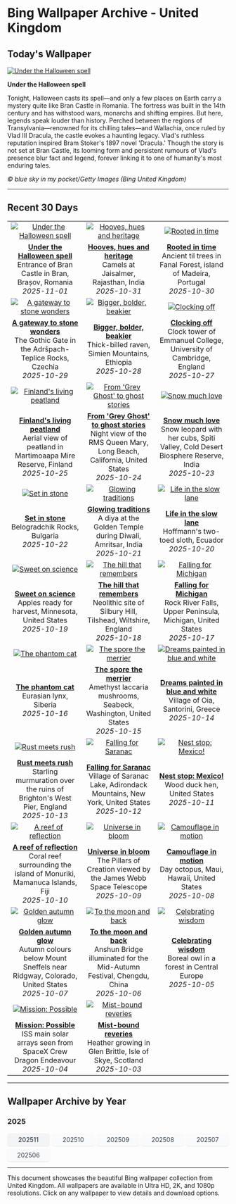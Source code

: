 # Bing Wallpaper Archive - United Kingdom

## Today's Wallpaper

[![Under the Halloween spell](https://www.bing.com/th?id=OHR.BranCastle_EN-GB2930979213_UHD.jpg&pid=hp&w=2560)](https://bing.codexun.com/gb/detail/20251101)

**Under the Halloween spell**

Tonight, Halloween casts its spell—and only a few places on Earth carry a mystery quite like Bran Castle in Romania. The fortress was built in the 14th century and has withstood wars, monarchs and shifting empires. But here, legends speak louder than history. Perched between the regions of Transylvania—renowned for its chilling tales—and Wallachia, once ruled by Vlad III Dracula, the castle evokes a haunting legacy. Vlad's ruthless reputation inspired Bram Stoker's 1897 novel 'Dracula.' Though the story is not set at Bran Castle, its looming form and persistent rumours of Vlad's presence blur fact and legend, forever linking it to one of humanity's most enduring tales.

*© blue sky in my pocket/Getty Images (Bing United Kingdom)*

---

## Recent 30 Days

| | | |
|:---:|:---:|:---:|
| [![Under the Halloween spell](https://www.bing.com/th?id=OHR.BranCastle_EN-GB2930979213_UHD.jpg&pid=hp&w=2560)](https://bing.codexun.com/gb/detail/20251101) | [![Hooves, hues and heritage](https://www.bing.com/th?id=OHR.PushkarFair_EN-GB3870790222_UHD.jpg&pid=hp&w=2560)](https://bing.codexun.com/gb/detail/20251031) | [![Rooted in time](https://www.bing.com/th?id=OHR.FanalForest_EN-GB3845896505_UHD.jpg&pid=hp&w=2560)](https://bing.codexun.com/gb/detail/20251030) | 
| **[Under the Halloween spell](https://bing.codexun.com/gb/detail/20251101)**<br>Entrance of Bran Castle in Bran, Brașov, Romania<br>*2025-11-01* | **[Hooves, hues and heritage](https://bing.codexun.com/gb/detail/20251031)**<br>Camels at Jaisalmer, Rajasthan, India<br>*2025-10-31* | **[Rooted in time](https://bing.codexun.com/gb/detail/20251030)**<br>Ancient til trees in Fanal Forest, island of Madeira, Portugal<br>*2025-10-30* | 
| [![A gateway to stone wonders](https://www.bing.com/th?id=OHR.TepliceRocks_EN-GB3818536107_UHD.jpg&pid=hp&w=2560)](https://bing.codexun.com/gb/detail/20251029) | [![Bigger, bolder, beakier](https://www.bing.com/th?id=OHR.AfricanRaven_EN-GB3785387714_UHD.jpg&pid=hp&w=2560)](https://bing.codexun.com/gb/detail/20251028) | [![Clocking off](https://www.bing.com/th?id=OHR.DSTEnds2025_EN-GB3762675856_UHD.jpg&pid=hp&w=2560)](https://bing.codexun.com/gb/detail/20251027) | 
| **[A gateway to stone wonders](https://bing.codexun.com/gb/detail/20251029)**<br>The Gothic Gate in the Adršpach-Teplice Rocks, Czechia<br>*2025-10-29* | **[Bigger, bolder, beakier](https://bing.codexun.com/gb/detail/20251028)**<br>Thick-billed raven, Simien Mountains, Ethiopia<br>*2025-10-28* | **[Clocking off](https://bing.codexun.com/gb/detail/20251027)**<br>Clock tower of Emmanuel College, University of Cambridge, England<br>*2025-10-27* | 
| [![Finland's living peatland](https://www.bing.com/th?id=OHR.MartimoaapaFinland_EN-GB3880674254_UHD.jpg&pid=hp&w=2560)](https://bing.codexun.com/gb/detail/20251025) | [![From 'Grey Ghost' to ghost stories](https://www.bing.com/th?id=OHR.QueenMary_EN-GB3607133063_UHD.jpg&pid=hp&w=2560)](https://bing.codexun.com/gb/detail/20251024) | [![Snow much love](https://www.bing.com/th?id=OHR.SnowLeopard_EN-GB3426907402_UHD.jpg&pid=hp&w=2560)](https://bing.codexun.com/gb/detail/20251023) | 
| **[Finland's living peatland](https://bing.codexun.com/gb/detail/20251025)**<br>Aerial view of peatland in Martimoaapa Mire Reserve, Finland<br>*2025-10-25* | **[From 'Grey Ghost' to ghost stories](https://bing.codexun.com/gb/detail/20251024)**<br>Night view of the RMS Queen Mary, Long Beach, California, United States<br>*2025-10-24* | **[Snow much love](https://bing.codexun.com/gb/detail/20251023)**<br>Snow leopard with her cubs, Spiti Valley, Cold Desert Biosphere Reserve, India<br>*2025-10-23* | 
| [![Set in stone](https://www.bing.com/th?id=OHR.BulgariaRocks_EN-GB3300175834_UHD.jpg&pid=hp&w=2560)](https://bing.codexun.com/gb/detail/20251022) | [![Glowing traditions](https://www.bing.com/th?id=OHR.DiyaDiwali_EN-GB3120748109_UHD.jpg&pid=hp&w=2560)](https://bing.codexun.com/gb/detail/20251021) | [![Life in the slow lane](https://www.bing.com/th?id=OHR.HoffmansSloth_EN-GB2702154812_UHD.jpg&pid=hp&w=2560)](https://bing.codexun.com/gb/detail/20251020) | 
| **[Set in stone](https://bing.codexun.com/gb/detail/20251022)**<br>Belogradchik Rocks, Bulgaria<br>*2025-10-22* | **[Glowing traditions](https://bing.codexun.com/gb/detail/20251021)**<br>A diya at the Golden Temple during Diwali, Amritsar, India<br>*2025-10-21* | **[Life in the slow lane](https://bing.codexun.com/gb/detail/20251020)**<br>Hoffmann's two-toed sloth, Ecuador<br>*2025-10-20* | 
| [![Sweet on science](https://www.bing.com/th?id=OHR.AppleHarvest_EN-GB2257227722_UHD.jpg&pid=hp&w=2560)](https://bing.codexun.com/gb/detail/20251019) | [![The hill that remembers](https://www.bing.com/th?id=OHR.SilburyHill_EN-GB2103957342_UHD.jpg&pid=hp&w=2560)](https://bing.codexun.com/gb/detail/20251018) | [![Falling for Michigan](https://www.bing.com/th?id=OHR.RockRiverFalls_EN-GB1931975271_UHD.jpg&pid=hp&w=2560)](https://bing.codexun.com/gb/detail/20251017) | 
| **[Sweet on science](https://bing.codexun.com/gb/detail/20251019)**<br>Apples ready for harvest, Minnesota, United States<br>*2025-10-19* | **[The hill that remembers](https://bing.codexun.com/gb/detail/20251018)**<br>Neolithic site of Silbury Hill, Tilshead, Wiltshire, England<br>*2025-10-18* | **[Falling for Michigan](https://bing.codexun.com/gb/detail/20251017)**<br>Rock River Falls, Upper Peninsula, Michigan, United States<br>*2025-10-17* | 
| [![The phantom cat](https://www.bing.com/th?id=OHR.SiberianLynx_EN-GB8420087403_UHD.jpg&pid=hp&w=2560)](https://bing.codexun.com/gb/detail/20251016) | [![The spore the merrier](https://www.bing.com/th?id=OHR.AmethystLaccaria_EN-GB8262001695_UHD.jpg&pid=hp&w=2560)](https://bing.codexun.com/gb/detail/20251015) | [![Dreams painted in blue and white](https://www.bing.com/th?id=OHR.OiaSantorini_EN-GB8058945435_UHD.jpg&pid=hp&w=2560)](https://bing.codexun.com/gb/detail/20251014) | 
| **[The phantom cat](https://bing.codexun.com/gb/detail/20251016)**<br>Eurasian lynx, Siberia<br>*2025-10-16* | **[The spore the merrier](https://bing.codexun.com/gb/detail/20251015)**<br>Amethyst laccaria mushrooms, Seabeck, Washington, United States<br>*2025-10-15* | **[Dreams painted in blue and white](https://bing.codexun.com/gb/detail/20251014)**<br>Village of Oia, Santorini, Greece<br>*2025-10-14* | 
| [![Rust meets rush](https://www.bing.com/th?id=OHR.StarlingBrighton2025_EN-GB5939254897_UHD.jpg&pid=hp&w=2560)](https://bing.codexun.com/gb/detail/20251013) | [![Falling for Saranac](https://www.bing.com/th?id=OHR.SaranacLake_EN-GB5589818058_UHD.jpg&pid=hp&w=2560)](https://bing.codexun.com/gb/detail/20251012) | [![Nest stop: Mexico!](https://www.bing.com/th?id=OHR.WoodDuckHen_EN-GB5445479640_UHD.jpg&pid=hp&w=2560)](https://bing.codexun.com/gb/detail/20251011) | 
| **[Rust meets rush](https://bing.codexun.com/gb/detail/20251013)**<br>Starling murmuration over the ruins of Brighton's West Pier, England<br>*2025-10-13* | **[Falling for Saranac](https://bing.codexun.com/gb/detail/20251012)**<br>Village of Saranac Lake, Adirondack Mountains, New York, United States<br>*2025-10-12* | **[Nest stop: Mexico!](https://bing.codexun.com/gb/detail/20251011)**<br>Wood duck hen, United States<br>*2025-10-11* | 
| [![A reef of reflection](https://www.bing.com/th?id=OHR.MonurikiFiji_EN-GB5307318194_UHD.jpg&pid=hp&w=2560)](https://bing.codexun.com/gb/detail/20251010) | [![Universe in bloom](https://www.bing.com/th?id=OHR.WebbPillars_EN-GB5169547738_UHD.jpg&pid=hp&w=2560)](https://bing.codexun.com/gb/detail/20251009) | [![Camouflage in motion](https://www.bing.com/th?id=OHR.OctopusCyanea_EN-GB5018105251_UHD.jpg&pid=hp&w=2560)](https://bing.codexun.com/gb/detail/20251008) | 
| **[A reef of reflection](https://bing.codexun.com/gb/detail/20251010)**<br>Coral reef surrounding the island of Monuriki, Mamanuca Islands, Fiji<br>*2025-10-10* | **[Universe in bloom](https://bing.codexun.com/gb/detail/20251009)**<br>The Pillars of Creation viewed by the James Webb Space Telescope<br>*2025-10-09* | **[Camouflage in motion](https://bing.codexun.com/gb/detail/20251008)**<br>Day octopus, Maui, Hawaii, United States<br>*2025-10-08* | 
| [![Golden autumn glow](https://www.bing.com/th?id=OHR.RidgwayAspens_EN-GB4884464302_UHD.jpg&pid=hp&w=2560)](https://bing.codexun.com/gb/detail/20251007) | [![To the moon and back](https://www.bing.com/th?id=OHR.AnshunBridge_EN-GB4728597345_UHD.jpg&pid=hp&w=2560)](https://bing.codexun.com/gb/detail/20251006) | [![Celebrating wisdom](https://www.bing.com/th?id=OHR.TeacherOwl_EN-GB4585864931_UHD.jpg&pid=hp&w=2560)](https://bing.codexun.com/gb/detail/20251005) | 
| **[Golden autumn glow](https://bing.codexun.com/gb/detail/20251007)**<br>Autumn colours below Mount Sneffels near Ridgway, Colorado, United States<br>*2025-10-07* | **[To the moon and back](https://bing.codexun.com/gb/detail/20251006)**<br>Anshun Bridge illuminated for the Mid-Autumn Festival, Chengdu, China<br>*2025-10-06* | **[Celebrating wisdom](https://bing.codexun.com/gb/detail/20251005)**<br>Boreal owl in a forest in Central Europe<br>*2025-10-05* | 
| [![Mission: Possible](https://www.bing.com/th?id=OHR.DragonEndeavour_EN-GB3820575849_UHD.jpg&pid=hp&w=2560)](https://bing.codexun.com/gb/detail/20251004) | [![Mist-bound reveries](https://www.bing.com/th?id=OHR.SkyeHeather_EN-GB3363939992_UHD.jpg&pid=hp&w=2560)](https://bing.codexun.com/gb/detail/20251003) |  | 
| **[Mission: Possible](https://bing.codexun.com/gb/detail/20251004)**<br>ISS main solar arrays seen from SpaceX Crew Dragon Endeavour<br>*2025-10-04* | **[Mist-bound reveries](https://bing.codexun.com/gb/detail/20251003)**<br>Heather growing in Glen Brittle, Isle of Skye, Scotland<br>*2025-10-03* |  | 


---

## Wallpaper Archive by Year

### 2025
<div style="display: grid; grid-template-columns: repeat(auto-fit, minmax(80px, 1fr)); gap: 6px; margin: 12px 0;">
<a href="https://bing.codexun.com/gb/archive/202511" style="padding: 6px 12px; font-size: 14px; border-radius: 6px; box-shadow: 0 1px 2px rgba(0,0,0,0.1); background-color: #f3f4f6; color: #374151; text-decoration: none; text-align: center; transition: background-color 0.2s ease; font-weight: 500;">202511</a>
<a href="https://bing.codexun.com/gb/archive/202510" style="padding: 6px 12px; font-size: 14px; border-radius: 6px; box-shadow: 0 1px 2px rgba(0,0,0,0.1); background-color: #f9fafb; color: #374151; text-decoration: none; text-align: center; transition: background-color 0.2s ease;">202510</a>
<a href="https://bing.codexun.com/gb/archive/202509" style="padding: 6px 12px; font-size: 14px; border-radius: 6px; box-shadow: 0 1px 2px rgba(0,0,0,0.1); background-color: #f9fafb; color: #374151; text-decoration: none; text-align: center; transition: background-color 0.2s ease;">202509</a>
<a href="https://bing.codexun.com/gb/archive/202508" style="padding: 6px 12px; font-size: 14px; border-radius: 6px; box-shadow: 0 1px 2px rgba(0,0,0,0.1); background-color: #f9fafb; color: #374151; text-decoration: none; text-align: center; transition: background-color 0.2s ease;">202508</a>
<a href="https://bing.codexun.com/gb/archive/202507" style="padding: 6px 12px; font-size: 14px; border-radius: 6px; box-shadow: 0 1px 2px rgba(0,0,0,0.1); background-color: #f9fafb; color: #374151; text-decoration: none; text-align: center; transition: background-color 0.2s ease;">202507</a>
<a href="https://bing.codexun.com/gb/archive/202506" style="padding: 6px 12px; font-size: 14px; border-radius: 6px; box-shadow: 0 1px 2px rgba(0,0,0,0.1); background-color: #f9fafb; color: #374151; text-decoration: none; text-align: center; transition: background-color 0.2s ease;">202506</a>
</div>



---

This document showcases the beautiful Bing wallpaper collection from United Kingdom. All wallpapers are available in Ultra HD, 2K, and 1080p resolutions. Click on any wallpaper to view details and download options.

